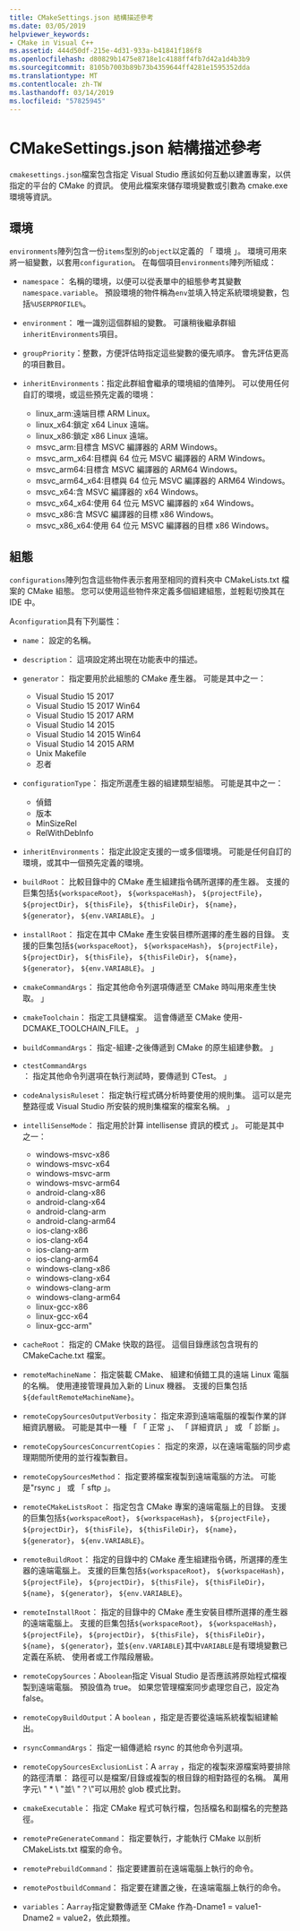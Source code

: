 ```yaml
---
title: CMakeSettings.json 結構描述參考
ms.date: 03/05/2019
helpviewer_keywords:
- CMake in Visual C++
ms.assetid: 444d50df-215e-4d31-933a-b41841f186f8
ms.openlocfilehash: d80829b1475e8718e1c4188ff4fb7d42a1d4b3b9
ms.sourcegitcommit: 8105b7003b89b73b4359644ff4281e1595352dda
ms.translationtype: MT
ms.contentlocale: zh-TW
ms.lasthandoff: 03/14/2019
ms.locfileid: "57825945"
---
```

# <a name="cmakesettingsjson-schema-reference"></a>CMakeSettings.json 結構描述參考

`cmakesettings.json`檔案包含指定 Visual Studio 應該如何互動以建置專案，以供指定的平台的 CMake 的資訊。 使用此檔案來儲存環境變數或引數為 cmake.exe 環境等資訊。

## <a name="environments"></a>環境

`environments`陣列包含一份`items`型別的`object`以定義的 「 環境 」。 環境可用來將一組變數，以套用`configuration`。 在每個項目`environments`陣列所組成：

- `namespace`： 名稱的環境，以便可以從表單中的組態參考其變數`namespace.variable`。 預設環境的物件稱為`env`並填入特定系統環境變數，包括`%USERPROFILE%`。
- `environment`： 唯一識別這個群組的變數。 可讓稍後繼承群組`inheritEnvironments`項目。
- `groupPriority`：整數，方便評估時指定這些變數的優先順序。 會先評估更高的項目數目。
- `inheritEnvironments`：指定此群組會繼承的環境組的值陣列。 可以使用任何自訂的環境，或這些預先定義的環境：
 
  - linux_arm:遠端目標 ARM Linux。
  - linux_x64:鎖定 x64 Linux 遠端。
  - linux_x86:鎖定 x86 Linux 遠端。
  - msvc_arm:目標含 MSVC 編譯器的 ARM Windows。
  - msvc_arm_x64:目標與 64 位元 MSVC 編譯器的 ARM Windows。
  - msvc_arm64:目標含 MSVC 編譯器的 ARM64 Windows。
  - msvc_arm64_x64:目標與 64 位元 MSVC 編譯器的 ARM64 Windows。
  - msvc_x64:含 MSVC 編譯器的 x64 Windows。
  - msvc_x64_x64:使用 64 位元 MSVC 編譯器的 x64 Windows。
  - msvc_x86:含 MSVC 編譯器的目標 x86 Windows。
  - msvc_x86_x64:使用 64 位元 MSVC 編譯器的目標 x86 Windows。

## <a name="configurations"></a>組態

`configurations`陣列包含這些物件表示套用至相同的資料夾中 CMakeLists.txt 檔案的 CMake 組態。 您可以使用這些物件來定義多個組建組態，並輕鬆切換其在 IDE 中。 

A`configuration`具有下列屬性：
- `name`： 設定的名稱。
- `description`： 這項設定將出現在功能表中的描述。
- `generator`： 指定要用於此組態的 CMake 產生器。 可能是其中之一：

  - Visual Studio 15 2017
  - Visual Studio 15 2017 Win64
  - Visual Studio 15 2017 ARM
  - Visual Studio 14 2015
  - Visual Studio 14 2015 Win64
  - Visual Studio 14 2015 ARM
  - Unix Makefile
  - 忍者

- `configurationType`： 指定所選產生器的組建類型組態。 可能是其中之一：
 
  - 偵錯
  - 版本
  - MinSizeRel
  - RelWithDebInfo
 
- `inheritEnvironments`： 指定此設定支援的一或多個環境。 可能是任何自訂的環境，或其中一個預先定義的環境。
- `buildRoot`： 比較目錄中的 CMake 產生組建指令碼所選擇的產生器。 支援的巨集包括`${workspaceRoot}`， `${workspaceHash}`， `${projectFile}`， `${projectDir}`， `${thisFile}`， `${thisFileDir}`， `${name}`， `${generator}`， `${env.VARIABLE}`。 」
- `installRoot`： 指定在其中 CMake 產生安裝目標所選擇的產生器的目錄。 支援的巨集包括`${workspaceRoot}`， `${workspaceHash}`， `${projectFile}`， `${projectDir}`， `${thisFile}`， `${thisFileDir}`， `${name}`， `${generator}`， `${env.VARIABLE}`。 」
- `cmakeCommandArgs`： 指定其他命令列選項傳遞至 CMake 時叫用來產生快取。 」
- `cmakeToolchain`： 指定工具鏈檔案。 這會傳遞至 CMake 使用-DCMAKE_TOOLCHAIN_FILE。 」
- `buildCommandArgs`： 指定-組建-之後傳遞到 CMake 的原生組建參數。 」
- `ctestCommandArgs`： 指定其他命令列選項在執行測試時，要傳遞到 CTest。 」
- `codeAnalysisRuleset`： 指定執行程式碼分析時要使用的規則集。 這可以是完整路徑或 Visual Studio 所安裝的規則集檔案的檔案名稱。 」
- `intelliSenseMode`： 指定用於計算 intellisense 資訊的模式 」。 可能是其中之一：
 
  - windows-msvc-x86
  - windows-msvc-x64
  - windows-msvc-arm
  - windows-msvc-arm64
  - android-clang-x86
  - android-clang-x64
  - android-clang-arm
  - android-clang-arm64
  - ios-clang-x86
  - ios-clang-x64
  - ios-clang-arm
  - ios-clang-arm64
  - windows-clang-x86
  - windows-clang-x64
  - windows-clang-arm
  - windows-clang-arm64
  - linux-gcc-x86
  - linux-gcc-x64
  - linux-gcc-arm"

- `cacheRoot`： 指定的 CMake 快取的路徑。 這個目錄應該包含現有的 CMakeCache.txt 檔案。
- `remoteMachineName`： 指定裝載 CMake、 組建和偵錯工具的遠端 Linux 電腦的名稱。 使用連接管理員加入新的 Linux 機器。 支援的巨集包括`${defaultRemoteMachineName}`。
- `remoteCopySourcesOutputVerbosity`： 指定來源到遠端電腦的複製作業的詳細資訊層級。 可能是其中一種 「 「 正常 」、 「 詳細資訊 」 或 「 診斷 」。
- `remoteCopySourcesConcurrentCopies`： 指定的來源，以在遠端電腦的同步處理期間所使用的並行複製數目。
- `remoteCopySourcesMethod`： 指定要將檔案複製到遠端電腦的方法。 可能是"rsync 」 或 「 sftp 」。
- `remoteCMakeListsRoot`： 指定包含 CMake 專案的遠端電腦上的目錄。 支援的巨集包括`${workspaceRoot}`， `${workspaceHash}`， `${projectFile}`， `${projectDir}`， `${thisFile}`， `${thisFileDir}`， `${name}`， `${generator}`， `${env.VARIABLE}`。
- `remoteBuildRoot`： 指定的目錄中的 CMake 產生組建指令碼，所選擇的產生器的遠端電腦上。 支援的巨集包括`${workspaceRoot}`， `${workspaceHash}`， `${projectFile}`， `${projectDir}`， `${thisFile}`， `${thisFileDir}`， `${name}`， `${generator}`， `${env.VARIABLE}`。
- `remoteInstallRoot`： 指定的目錄中的 CMake 產生安裝目標所選擇的產生器的遠端電腦上。 支援的巨集包括`${workspaceRoot}`， `${workspaceHash}`， `${projectFile}`， `${projectDir}`， `${thisFile}`， `${thisFileDir}`， `${name}`， `${generator}`，並`${env.VARIABLE}`其中`VARIABLE`是有環境變數已定義在系統、 使用者或工作階段層級。
- `remoteCopySources`：A`boolean`指定 Visual Studio 是否應該將原始程式檔複製到遠端電腦。 預設值為 true。 如果您管理檔案同步處理您自己，設定為 false。
- `remoteCopyBuildOutput`：A `boolean` ，指定是否要從遠端系統複製組建輸出。
- `rsyncCommandArgs`： 指定一組傳遞給 rsync 的其他命令列選項。
- `remoteCopySourcesExclusionList`：A `array` ，指定的複製來源檔案時要排除的路徑清單： 路徑可以是檔案/目錄或複製的根目錄的相對路徑的名稱。 萬用字元\\ \" * \\ \"並\\ \"？\\\"可以用於 glob 模式比對。
- `cmakeExecutable`： 指定 CMake 程式可執行檔，包括檔名和副檔名的完整路徑。
- `remotePreGenerateCommand`： 指定要執行，才能執行 CMake 以剖析 CMakeLists.txt 檔案的命令。
- `remotePrebuildCommand`： 指定要建置前在遠端電腦上執行的命令。
- `remotePostbuildCommand`： 指定要在建置之後，在遠端電腦上執行的命令。
- `variables`：A`array`指定變數傳遞至 CMake 作為-Dname1 = value1-Dname2 = value2，依此類推。 


